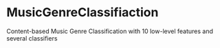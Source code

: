 # MusicGenreClassifiaction
Content-based Music Genre Classification with 10 low-level features and several classifiers
